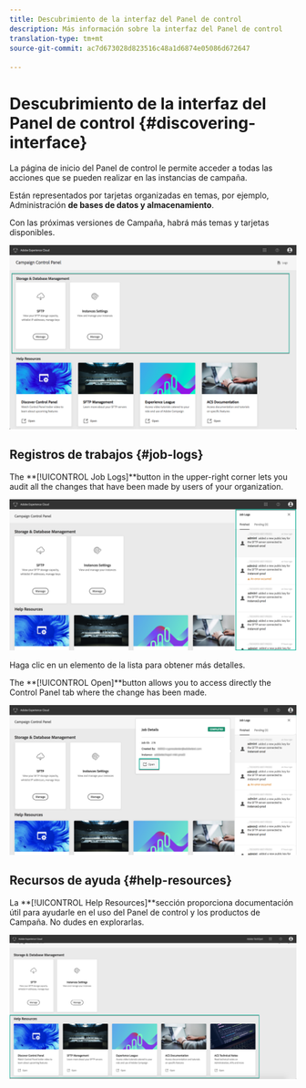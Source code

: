 ```yaml
---
title: Descubrimiento de la interfaz del Panel de control
description: Más información sobre la interfaz del Panel de control
translation-type: tm+mt
source-git-commit: ac7d673028d823516c48a1d6874e05086d672647

---
```



# Descubrimiento de la interfaz del Panel de control {#discovering-interface}

La página de inicio del Panel de control le permite acceder a todas las acciones que se pueden realizar en las instancias de campaña.

Están representados por tarjetas organizadas en temas, por ejemplo, Administración **de bases de datos y almacenamiento**.

Con las próximas versiones de Campaña, habrá más temas y tarjetas disponibles.

![](assets/control_panel_interface.png)

## Registros de trabajos {#job-logs}

The **[!UICONTROL Job Logs]**button in the upper-right corner lets you audit all the changes that have been made by users of your organization.

![](assets/control_panel_interface2.png)

Haga clic en un elemento de la lista para obtener más detalles.

The **[!UICONTROL Open]**button allows you to access directly the Control Panel tab where the change has been made.

![](assets/control_panel_logdetails2.png)

## Recursos de ayuda {#help-resources}

La **[!UICONTROL Help Resources]**sección proporciona documentación útil para ayudarle en el uso del Panel de control y los productos de Campaña. No dudes en explorarlas.

![](assets/helpresources2.png)
